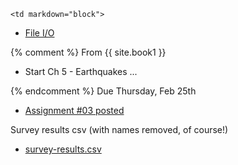 	<td markdown="block">
* [File I/O](slides/07/files.html)
</td>
{% comment %}
	<td markdown="block">
From {{ site.book1 }}

* Start Ch 5 - Earthquakes ...
</td>
{% endcomment %}
	<td markdown="block">
Due Thursday, Feb 25th 

* [Assignment #03 posted](assignments/hw03.html)

Survey results csv (with names removed, of course!)

* [survey-results.csv](resources/txt/survey-results.csv)
</td>
